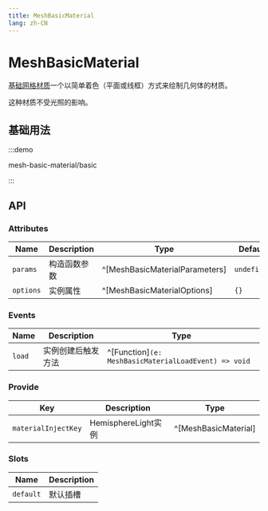 ```yaml
---
title: MeshBasicMaterial
lang: zh-CN
---
```


# MeshBasicMaterial

[基础网格材质](https://threejs.org/docs/index.html#api/zh/materials/MeshBasicMaterial)一个以简单着色（平面或线框）方式来绘制几何体的材质。

这种材质不受光照的影响。


## 基础用法

:::demo

mesh-basic-material/basic

:::

## API

### Attributes

| Name      | Description  | Type                           | Default     | Required |
| --------- | ------------ | ------------------------------ | ----------- | -------- |
| `params`  | 构造函数参数 | ^[MeshBasicMaterialParameters] | `undefined` | No       |
| `options` | 实例属性     | ^[MeshBasicMaterialOptions]    | `{}`        | No       |

### Events

| Name   | Description        | Type                                                 |
| ------ | ------------------ | ---------------------------------------------------- |
| `load` | 实例创建后触发方法 | ^[Function]`(e: MeshBasicMaterialLoadEvent) => void` |

### Provide

| Key                 | Description         | Type               |
| ------------------- | ------------------- | ------------------ |
| `materialInjectKey` | HemisphereLight实例 | ^[MeshBasicMaterial] |

### Slots

| Name      | Description |
| --------- | ----------- |
| `default` | 默认插槽    |

